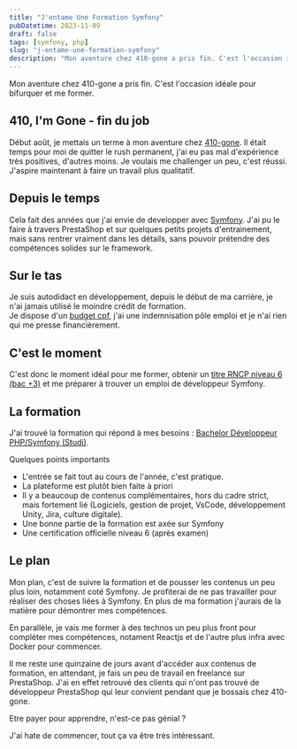 ```yaml
---
title: "J'entame Une Formation Symfony"
pubDatetime: 2023-11-09
draft: false
tags: [symfony, php]
slug: "j-entame-une-formation-symfony"
description: "Mon aventure chez 410-gone a pris fin. C'est l'occasion idéale pour bifurquer et me former."
---
```


Mon aventure chez 410-gone a pris fin. C'est l'occasion idéale pour bifurquer et me former.

<!--more-->

## 410, I'm Gone - fin du job

Début août, je mettais un terme à mon aventure chez [410-gone](https://www.410-gone.fr/). Il était temps pour moi de quitter le rush permanent, j'ai eu pas mal d'expérience très positives, d'autres moins. Je voulais me challenger un peu, c'est réussi. J'aspire maintenant à faire un travail plus qualitatif.

## Depuis le temps

Cela fait des années que j'ai envie de developper avec [Symfony](https://symfony.com/what-is-symfony). J'ai pu le faire à travers PrestaShop et sur quelques petits projets d'entrainement, mais sans rentrer vraiment dans les détails, sans pouvoir prétendre des compétences solides sur le framework.

## Sur le tas

Je suis autodidact en développement, depuis le début de ma carrière, je n'ai jamais utilisé le moindre crédit de formation.  
Je dispose d'un [budget cpf](https://www.moncompteformation.gouv.fr/espace-prive/html/#/), j'ai une indemnisation pôle emploi et je n'ai rien qui me presse financièrement.

## C'est le moment

C'est donc le moment idéal pour me former, obtenir un [titre RNCP niveau 6 (bac +3)](https://www.francecompetences.fr/recherche/rncp/31678/) et me préparer à trouver un emploi de développeur Symfony.

## La formation

J'ai trouvé la formation qui répond à mes besoins : [Bachelor Développeur PHP/Symfony (Studi)](https://www.studi.com/fr/formation/developpement/bachelor-developpeur-phpsymfony).

Quelques points importants

- L'entrée se fait tout au cours de l'année, c'est pratique.
- La plateforme est plutôt bien faite à priori
- Il y a beaucoup de contenus complémentaires, hors du cadre strict, mais fortement lié (Logiciels, gestion de projet, VsCode, développement Unity, Jira, culture digitale).
- Une bonne partie de la formation est axée sur Symfony
- Une certification officielle niveau 6 (après examen)

## Le plan

Mon plan, c'est de suivre la formation et de pousser les contenus un peu plus loin, notamment coté Symfony. Je profiterai de ne pas travailler pour réaliser des choses liées à Symfony. En plus de ma formation j'aurais de la matière pour démontrer mes compétences.

En parallèle, je vais me former à des technos un peu plus front pour compléter mes compétences, notament Reactjs et de l'autre plus infra avec Docker pour commencer.

Il me reste une quinzaine de jours avant d'accéder aux contenus de formation, en attendant, je fais un peu de travail en freelance sur PrestaShop. J'ai en effet retrouvé des clients qui n'ont pas trouvé de développeur PrestaShop qui leur convient pendant que je bossais chez 410-gone.

Etre payer pour apprendre, n'est-ce pas génial ?

J'ai hate de commencer, tout ça va être très intéressant.
